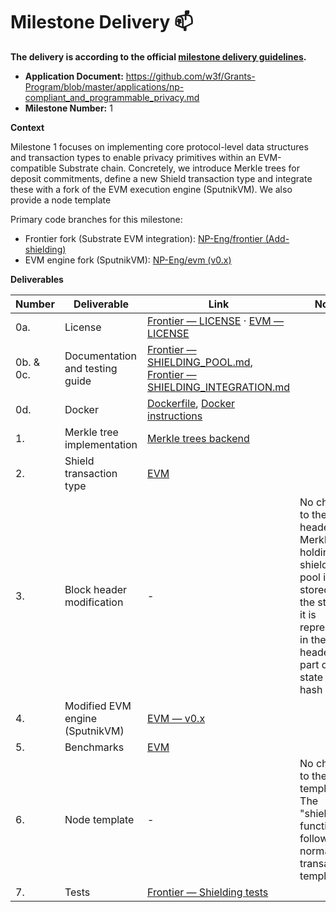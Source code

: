 # Milestone Delivery :mailbox:

**The delivery is according to the official [milestone delivery guidelines](https://github.com/w3f/Grants-Program/blob/master/docs/Support%20Docs/milestone-deliverables-guidelines.md).**  

* **Application Document:** https://github.com/w3f/Grants-Program/blob/master/applications/np-compliant_and_programmable_privacy.md
* **Milestone Number:** 1

**Context**

Milestone 1 focuses on implementing core protocol-level data structures and transaction types to enable privacy primitives within an EVM-compatible Substrate chain. Concretely, we introduce Merkle trees for deposit commitments, define a new Shield transaction type and integrate these with a fork of the EVM execution engine (SputnikVM). We also provide a node template

Primary code branches for this milestone:

- Frontier fork (Substrate EVM integration): [NP-Eng/frontier (Add-shielding)](https://github.com/NP-Eng/frontier/tree/Add-shielding)
- EVM engine fork (SputnikVM): [NP-Eng/evm (v0.x)](https://github.com/NP-Eng/evm/tree/v0.x)

**Deliverables**

| Number | Deliverable | Link | Notes |
| ------------- | ------------- | ------------- | ------------- |
| 0a. | License | [Frontier — LICENSE](https://github.com/NP-Eng/frontier/blob/master/LICENSE-APACHE2) · [EVM — LICENSE](https://github.com/NP-Eng/evm/blob/v0.x/LICENSE) | |
| 0b. & 0c. | Documentation and testing guide | [Frontier — SHIELDING_POOL.md](https://github.com/NP-Eng/frontier/blob/m1/docs/SHIELDING_POOL.md), [Frontier — SHIELDING_INTEGRATION.md](https://github.com/NP-Eng/frontier/blob/m1/docs/SHIELDING_INTEGRATION.md) |  |
| 0d. | Docker | [Dockerfile](https://github.com/NP-Eng/frontier/blob/f2af5fd64315dab1fea7c1074c6403943ada4cf9/Dockerfile), [Docker instructions](https://github.com/NP-Eng/frontier/blob/0b6c6842177251dce730bf77420a3b8c7522b150/README-Docker.md)| |
| 1. | Merkle tree implementation | [Merkle trees backend](https://github.com/NP-Eng/evm/blob/m1/src/backend/merkle_tree.rs) | |
| 2. | Shield transaction type | [EVM](https://github.com/NP-Eng/evm/blob/m1/src/backend/mod.rs#L57) | |
| 3. | Block header modification | - | No change to the block header. The Merkle tree holding the shielding pool is stored in the state so it is represented in the block header as part of the state root hash |
| 4. | Modified EVM engine (SputnikVM) | [EVM — v0.x](https://github.com/NP-Eng/evm/tree/v0.x) | |
| 5. | Benchmarks | [EVM](https://github.com/rust-ethereum/evm/blob/414aecf69988ec320c4ae66c7c57b30dc0fab2f3/benches/loop.rs) | |
| 6. | Node template | - | No change to the node template. The "shielding" functionality follows the normal transaction templates  |
| 7. | Tests | [Frontier — Shielding tests](https://github.com/NP-Eng/frontier/blob/m1/examples/test-shielding.js) | |

